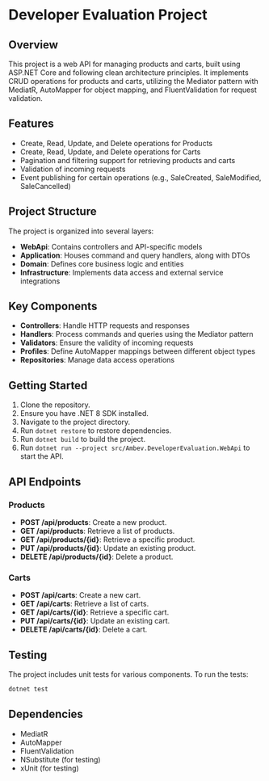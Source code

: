 # Developer Evaluation Project

## Overview

This project is a web API for managing products and carts, built using ASP.NET Core and following clean architecture principles. It implements CRUD operations for products and carts, utilizing the Mediator pattern with MediatR, AutoMapper for object mapping, and FluentValidation for request validation.

## Features

- Create, Read, Update, and Delete operations for Products
- Create, Read, Update, and Delete operations for Carts
- Pagination and filtering support for retrieving products and carts
- Validation of incoming requests
- Event publishing for certain operations (e.g., SaleCreated, SaleModified, SaleCancelled)

## Project Structure

The project is organized into several layers:

- **WebApi**: Contains controllers and API-specific models
- **Application**: Houses command and query handlers, along with DTOs
- **Domain**: Defines core business logic and entities
- **Infrastructure**: Implements data access and external service integrations

## Key Components

- **Controllers**: Handle HTTP requests and responses
- **Handlers**: Process commands and queries using the Mediator pattern
- **Validators**: Ensure the validity of incoming requests
- **Profiles**: Define AutoMapper mappings between different object types
- **Repositories**: Manage data access operations

## Getting Started

1. Clone the repository.
2. Ensure you have .NET 8 SDK installed.
3. Navigate to the project directory.
4. Run `dotnet restore` to restore dependencies.
5. Run `dotnet build` to build the project.
6. Run `dotnet run --project src/Ambev.DeveloperEvaluation.WebApi` to start the API.

## API Endpoints

### Products

- **POST /api/products**: Create a new product.
- **GET /api/products**: Retrieve a list of products.
- **GET /api/products/{id}**: Retrieve a specific product.
- **PUT /api/products/{id}**: Update an existing product.
- **DELETE /api/products/{id}**: Delete a product.

### Carts

- **POST /api/carts**: Create a new cart.
- **GET /api/carts**: Retrieve a list of carts.
- **GET /api/carts/{id}**: Retrieve a specific cart.
- **PUT /api/carts/{id}**: Update an existing cart.
- **DELETE /api/carts/{id}**: Delete a cart.

## Testing

The project includes unit tests for various components. To run the tests:

```bash
dotnet test
```

## Dependencies

- MediatR
- AutoMapper
- FluentValidation
- NSubstitute (for testing)
- xUnit (for testing)